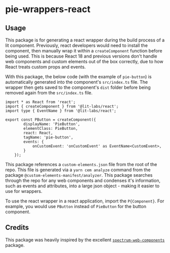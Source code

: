 # pie-wrappers-react

## Usage

This package is for generating a react wrapper during the build process of a lit component. Previously, react developers would need to install the component, then manually wrap it within a `createComponent` function before being used. This is because React 18 and previous versions don't handle web components and custom elements out of the box correctly, due to how React treats custom props and events.

With this package, the below code (with the example of `pie-button`) is automatically generated into the component's `src/index.ts` file. The wrapper then gets saved to the component's `dist` folder before being removed again from the `src/index.ts` file.

```
import * as React from 'react';
import { createComponent } from '@lit-labs/react';
import type { EventName } from '@lit-labs/react';

export const PButton = createComponent({
        displayName: 'PieButton',
        elementClass: PieButton,
        react: React,
        tagName: 'pie-button',
        events: {
            onCustomEvent: 'onCustomEvent' as EventName<CustomEvent>, 
        }
    });
```

This package references a `custom-elements.json` file from the root of the repo. This file is generated via a `yarn cem analyze` command from the package `@custom-elements-manifest/analyzer`. This package searches through the repo for any web components and condenses it's information, such as events and attributes, into a large json object - making it easier to use for wrappers.

To use the react wrapper in a react application, import the `P{Component}`. For example, you would use `PButton` instead of `PieButton` for the button component.

## Credits

This package was heavily inspired by the excellent [`spectrum-web-components`](https://github.com/adobe/spectrum-web-components) package.